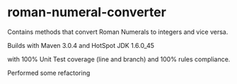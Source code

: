 roman-numeral-converter
=======================

Contains methods that convert Roman Numerals to integers and vice versa.

Builds with Maven 3.0.4 and HotSpot JDK 1.6.0_45

 with 100% Unit Test coverage (line and branch) and 100% rules compliance.

Performed some refactoring
